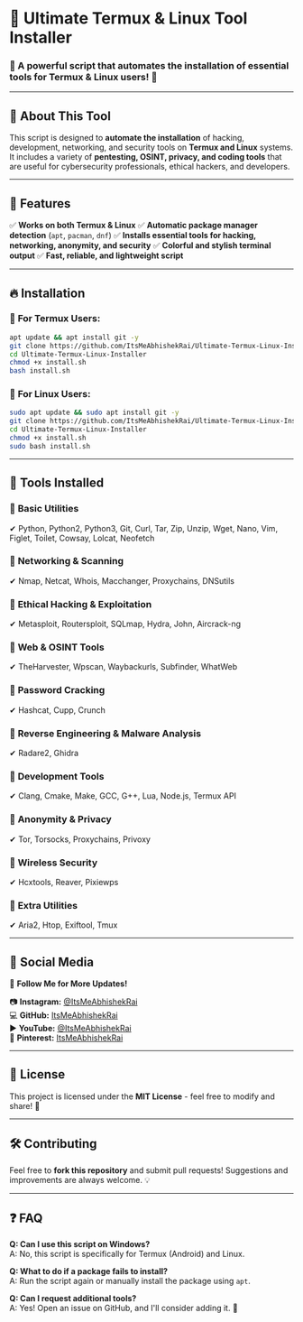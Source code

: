 # 🚀 Ultimate Termux & Linux Tool Installer

### 📌 A powerful script that automates the installation of essential tools for **Termux** & **Linux** users! 🚀

---

## 📖 About This Tool
This script is designed to **automate the installation** of hacking, development, networking, and security tools on **Termux and Linux** systems. It includes a variety of **pentesting, OSINT, privacy, and coding tools** that are useful for cybersecurity professionals, ethical hackers, and developers.

---

## 🎯 Features
✅ **Works on both Termux & Linux**
✅ **Automatic package manager detection** (`apt`, `pacman`, `dnf`)
✅ **Installs essential tools for hacking, networking, anonymity, and security**
✅ **Colorful and stylish terminal output**
✅ **Fast, reliable, and lightweight script**

---

## 🔥 Installation

### 📌 **For Termux Users:**
```bash
apt update && apt install git -y
git clone https://github.com/ItsMeAbhishekRai/Ultimate-Termux-Linux-Installer.git
cd Ultimate-Termux-Linux-Installer
chmod +x install.sh
bash install.sh
```

### 📌 **For Linux Users:**
```bash
sudo apt update && sudo apt install git -y
git clone https://github.com/ItsMeAbhishekRai/Ultimate-Termux-Linux-Installer.git
cd Ultimate-Termux-Linux-Installer
chmod +x install.sh
sudo bash install.sh
```

---

## 📜 Tools Installed
### 🔹 **Basic Utilities**
✔ Python, Python2, Python3, Git, Curl, Tar, Zip, Unzip, Wget, Nano, Vim, Figlet, Toilet, Cowsay, Lolcat, Neofetch

### 🔹 **Networking & Scanning**
✔ Nmap, Netcat, Whois, Macchanger, Proxychains, DNSutils

### 🔹 **Ethical Hacking & Exploitation**
✔ Metasploit, Routersploit, SQLmap, Hydra, John, Aircrack-ng

### 🔹 **Web & OSINT Tools**
✔ TheHarvester, Wpscan, Waybackurls, Subfinder, WhatWeb

### 🔹 **Password Cracking**
✔ Hashcat, Cupp, Crunch

### 🔹 **Reverse Engineering & Malware Analysis**
✔ Radare2, Ghidra

### 🔹 **Development Tools**
✔ Clang, Cmake, Make, GCC, G++, Lua, Node.js, Termux API

### 🔹 **Anonymity & Privacy**
✔ Tor, Torsocks, Proxychains, Privoxy

### 🔹 **Wireless Security**
✔ Hcxtools, Reaver, Pixiewps

### 🔹 **Extra Utilities**
✔ Aria2, Htop, Exiftool, Tmux

---

## 📢 Social Media
🌟 **Follow Me for More Updates!**

📷 **Instagram:** [@ItsMeAbhishekRai](https://www.instagram.com/ItsMeAbhishekRai)  
💻 **GitHub:** [ItsMeAbhishekRai](https://github.com/ItsMeAbhishekRai)  
▶️ **YouTube:** [@ItsMeAbhishekRai](https://www.youtube.com/@ItsMeAbhishekRai)  
📌 **Pinterest:** [ItsMeAbhishekRai](https://in.pinterest.com/ItsMeAbhishekRai/)  

---

## 📜 License
This project is licensed under the **MIT License** - feel free to modify and share! 🎯

---

## 🛠 Contributing
Feel free to **fork this repository** and submit pull requests! Suggestions and improvements are always welcome. 💡

---

## ❓ FAQ
**Q: Can I use this script on Windows?**  
A: No, this script is specifically for Termux (Android) and Linux.

**Q: What to do if a package fails to install?**  
A: Run the script again or manually install the package using `apt`.

**Q: Can I request additional tools?**  
A: Yes! Open an issue on GitHub, and I'll consider adding it. 🚀
